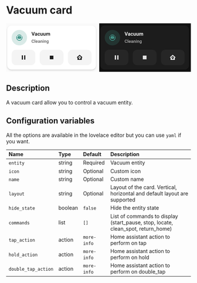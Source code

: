 # Vacuum card

![Vacuum light](../images/vacuum-light.png)
![Vacuum dark](../images/vacuum-dark.png)

## Description

A vacuum card allow you to control a vacuum entity.

## Configuration variables

All the options are available in the lovelace editor but you can use `yaml` if you want.

| Name                | Type    | Default     | Description                                                                      |
| :------------------ | :------ | :---------- | :------------------------------------------------------------------------------- |
| `entity`            | string  | Required    | Vacuum entity                                                                    |
| `icon`              | string  | Optional    | Custom icon                                                                      |
| `name`              | string  | Optional    | Custom name                                                                      |
| `layout`            | string  | Optional    | Layout of the card. Vertical, horizontal and default layout are supported        |
| `hide_state`        | boolean | `false`     | Hide the entity state                                                            |
| `commands`          | list    | `[]`        | List of commands to display (start_pause, stop, locate, clean_spot, return_home) |
| `tap_action`        | action  | `more-info` | Home assistant action to perform on tap                                          |
| `hold_action`       | action  | `more-info` | Home assistant action to perform on hold                                         |
| `double_tap_action` | action  | `more-info` | Home assistant action to perform on double_tap                                   |

